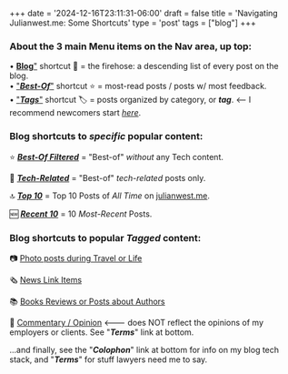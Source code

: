 +++
date = '2024-12-16T23:11:31-06:00'
draft = false
title = 'Navigating Julianwest.me: Some Shortcuts'
type = 'post'
tags = ["blog"]
+++

### About the 3 main Menu items on the Nav area, up top:  

• [**Blog**"](https://julianwest.me/Blog/posts/) shortcut 📖 = the firehose: a descending list of every post on the blog.  
• ["***Best-Of***"](https://julianwest.me/Blog/best-of/) shortcut ⭐️ = most-read posts / posts w/ most feedback.  
• ["***Tags***"](https://julianwest.me/Blog/tags/) shortcut 🏷️ = posts organized by category, or ***tag***.  <-- I recommend newcomers start [*here*](https://julianwest.me/Blog/tags/).

### Blog shortcuts to *specific* popular content:

⭐️ [***Best-Of Filtered***](https://julianwest.me/Blog/best-of-no-tech/) = "Best-of" *without* any Tech content.

🌟 [***Tech-Related***](https://julianwest.me/Blog/best-of-tech/) = "Best-of" *tech-related* posts only.

🔝 [***Top 10***](https://julianwest.me/Blog/top-10/) = Top 10 Posts of *All Time* on [julianwest.me](https://julianwest.me).

🆕 [***Recent 10***](https://julianwest.me/Blog/recent-10/) = 10 *Most-Recent* Posts.

### Blog shortcuts to popular *Tagged* content:

📷 [Photo posts during Travel or Life](https://julianwest.me/Blog/tags/photo/)

🗞️ [News Link Items](https://julianwest.me/Blog/tags/news-link/)

📚 [Books Reviews or Posts about Authors](https://julianwest.me/Blog/tags/books/)

📰 [Commentary / Opinion](https://julianwest.me/Blog/tags/opinion/) <--- does NOT reflect the opinions of my employers or clients.  See "***Terms***" link at bottom.


...and finally, see the "***Colophon***" link at bottom for info on my blog tech stack, and "***Terms***" for stuff lawyers need me to say.